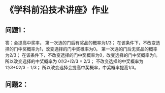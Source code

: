《学科前沿技术讲座》作业
==========
问题1：
----------
答：会提高中奖率，
第一次选的门后有奖品的概率为1/3；
在该条件下，不改变选择的门中奖概率为1，改变选择的门中奖概率为0。
第一次选的门后无奖品的概率为2/3；
在该条件下，不改变选择的门中奖概率为0，改变选择的门中奖概率为1。
所以改变选择的中奖概率为 0*1/3+1*2/3 = 2/3；
不改变选择的中奖概率为 1*1/3+0*2/3 = 1/3；
所以改变选择会提高中奖概率，中奖概率提高1/3。

问题2：
----------
